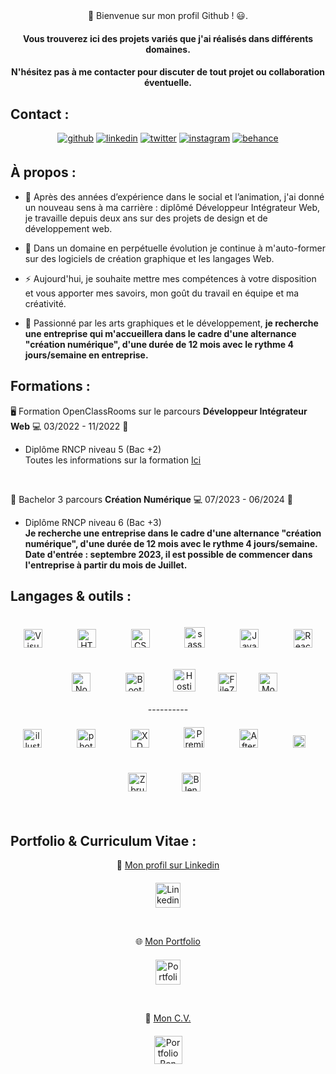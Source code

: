 <!--
**BenBxn/BenBxn** is a ✨ _special_ ✨ repository because its `README.md` (this file) appears on your GitHub profile.

Here are some ideas to get you started:

- 🔭 I’m currently working on ...
- 🌱 I’m currently learning ...
- 👯 I’m looking to collaborate on ...
- 🤔 I’m looking for help with ...
- 💬 Ask me about ...
- 📫 How to reach me: ...
- 😄 Pronouns: ...
- ⚡ Fun fact: ...
-->
<div align="center"> 📃 Bienvenue sur mon profil Github ! 😃.
 
#### Vous trouverez ici des projets variés que j'ai réalisés dans différents domaines.
#### N'hésitez pas à me contacter pour discuter de tout projet ou collaboration éventuelle. </div>

##
## Contact : 
<div align="center">
<a href="https://github.com/https://github.com/BenBxn" target="_blank"><img src=https://img.shields.io/badge/github-%2324292e.svg?&style=for-the-badge&logo=github&logoColor=white alt=github style="margin-bottom: 5px;" /></a>
<a href="https://linkedin.com/in/https://www.linkedin.com/in/dessort/" target="_blank"><img src=https://img.shields.io/badge/linkedin-%231E77B5.svg?&style=for-the-badge&logo=linkedin&logoColor=white alt=linkedin style="margin-bottom: 5px;" /></a>
<a href="https://twitter.com/https://twitter.com/BxN_HALT" target="_blank"><img src=https://img.shields.io/badge/twitter-%2300acee.svg?&style=for-the-badge&logo=twitter&logoColor=white alt=twitter style="margin-bottom: 5px;" /></a>
<a href="https://instagram.com/https://www.instagram.com/bxn_halt/" target="_blank"><img src=https://img.shields.io/badge/instagram-%23000000.svg?&style=for-the-badge&logo=instagram&logoColor=red alt=instagram style="margin-bottom: 5px;" /></a>
<a href="https://www.behance.net/https://www.behance.net/dessortben" target="_blank"><img src=https://img.shields.io/badge/behance-%23191919.svg?&style=for-the-badge&logo=behance&logoColor=white alt=behance style="margin-bottom: 5px;" /></a>  
</div>  

##
## À propos : 
- 🔭 Après des années d’expérience dans le social et l’animation, j'ai donné un nouveau sens à ma carrière : diplômé Développeur Intégrateur Web, je travaille depuis deux ans sur des projets de design et de développement web.

- 🌱 Dans un domaine en perpétuelle évolution je continue à m'auto-former sur des logiciels de création graphique et les langages Web.

- ⚡ Aujourd'hui, je souhaite mettre mes compétences à votre disposition et vous apporter mes savoirs, mon goût du travail en équipe et ma créativité.

- 🚀 Passionné par les arts graphiques et le développement, <strong>je recherche une entreprise qui m'accueillera dans le cadre d'une alternance "création numérique", d'une durée de 12 mois avec le rythme 4 jours/semaine en entreprise.</strong>



##
## Formations :

🖥️ Formation OpenClassRooms sur le parcours **Développeur Intégrateur Web** 💻 03/2022 - 11/2022 📆
 - Diplôme RNCP niveau 5 (Bac +2)   
Toutes les informations sur la formation [Ici](https://openclassrooms.com/fr/paths/556-developpeur-web)

<br/>

🎨 Bachelor 3 parcours **Création Numérique** 💻 07/2023 - 06/2024 📆
 - Diplôme RNCP niveau 6 (Bac +3)   
**Je recherche une entreprise dans le cadre d'une alternance "création numérique", d'une durée de 12 mois avec le rythme 4 jours/semaine.
Date d'entrée : septembre 2023, il est possible de commencer dans l'entreprise à partir du mois de Juillet.**


##
## Langages & outils :

<div align="center">
 
<img style="margin:20px" alt="Visual Studio Code" width="30px" src="https://cdn.jsdelivr.net/gh/devicons/devicon/icons/vscode/vscode-original.svg" />    
 &nbsp;&nbsp;
<img style="margin:20px" alt="HTML5" width="30px" src="https://cdn.jsdelivr.net/gh/devicons/devicon/icons/html5/html5-original.svg" />  
 &nbsp;&nbsp;
<img style="margin:20px" alt="CSS3" width="30px" src="https://cdn.jsdelivr.net/gh/devicons/devicon/icons/css3/css3-original.svg" />  
 &nbsp;&nbsp;
<img style="margin:20px" alt="sass" width="33px" src="https://cdn.jsdelivr.net/gh/devicons/devicon/icons/sass/sass-original.svg" />
 &nbsp;&nbsp;
<img style="margin:20px" alt="JavaScript" width="30px" src="https://cdn.jsdelivr.net/gh/devicons/devicon/icons/javascript/javascript-original.svg" />
 &nbsp;&nbsp;
<img style="margin:20px" alt="React" width="30px" src="https://cdn.jsdelivr.net/gh/devicons/devicon/icons/react/react-original.svg"/>
 &nbsp;&nbsp;
<img style="margin:20px" alt="Node.js" width="30px" src="https://cdn.jsdelivr.net/gh/devicons/devicon/icons/nodejs/nodejs-original.svg"/>
 &nbsp;&nbsp;
<img style="margin:20px" alt="Bootstrap" width="30px" src="https://upload.wikimedia.org/wikipedia/commons/thumb/archive/b/b2/20210507000023%21Bootstrap_logo.svg/120px-Bootstrap_logo.svg.png" />
 &nbsp;&nbsp;
<img style="margin:10px" alt="Hostinger" width="36px" src="https://upload.wikimedia.org/wikipedia/commons/e/e5/Hostinger_Logotype.png" />
 &nbsp;&nbsp;
<img style="margin:10px" alt="FileZilla" width="30px" src="https://upload.wikimedia.org/wikipedia/commons/thumb/0/01/FileZilla_logo.svg/langfr-440px-FileZilla_logo.svg.png" />
 &nbsp;&nbsp;
<img style="margin:10px" alt="MongoDB" width="30px" src="https://profilinator.rishav.dev/skills-assets/mongodb-original-wordmark.svg" />
 
</div>
<div align="center"> ----------</div>

<div align="center"> 
 <img style="margin:20px" alt="illustrator" width="30px" src="https://upload.wikimedia.org/wikipedia/commons/thumb/f/fb/Adobe_Illustrator_CC_icon.svg/langfr-2560px-Adobe_Illustrator_CC_icon.svg.png" />    
 &nbsp;&nbsp;
<img style="margin:20px" alt="photoshop" width="30px" src="https://upload.wikimedia.org/wikipedia/commons/thumb/a/af/Adobe_Photoshop_CC_icon.svg/1200px-Adobe_Photoshop_CC_icon.svg.png" />  
 &nbsp;&nbsp;
<img style="margin:20px" alt="XD" width="30px" src="https://upload.wikimedia.org/wikipedia/commons/thumb/c/c2/Adobe_XD_CC_icon.svg/1200px-Adobe_XD_CC_icon.svg.png" />  
 &nbsp;&nbsp;
<img style="margin:20px" alt="PremierePro" width="33px" src="https://upload.wikimedia.org/wikipedia/commons/thumb/4/40/Adobe_Premiere_Pro_CC_icon.svg/1200px-Adobe_Premiere_Pro_CC_icon.svg.png" />
 &nbsp;&nbsp;
<img style="margin:20px" alt="AfterEffect" width="30px" src="https://upload.wikimedia.org/wikipedia/commons/thumb/c/cb/Adobe_After_Effects_CC_icon.svg/1200px-Adobe_After_Effects_CC_icon.svg.png" />
 &nbsp;&nbsp;
<img style="margin:20px" alt="Figma" width="20px" src="https://upload.wikimedia.org/wikipedia/commons/3/33/Figma-logo.svg"/>
 &nbsp;&nbsp;
<img style="margin:20px" alt="Zbrush" width="30px" src="https://upload.wikimedia.org/wikipedia/en/c/c6/Pixologic_ZBrush_Logo.png"/>
 &nbsp;&nbsp;
<img style="margin:20px" alt="Blender" width="30px" src="https://upload.wikimedia.org/wikipedia/commons/thumb/0/0c/Blender_logo_no_text.svg/2503px-Blender_logo_no_text.svg.png" />
 &nbsp;&nbsp;
 </div>
<br/>

##
## Portfolio & Curriculum Vitae :

<p align="center">
💼 <a href="https://www.linkedin.com/in/dessort/"> Mon profil sur Linkedin 
</br> <img style="margin-top:20px" alt="Linkedin Ben" height="40px" src="https://upload.wikimedia.org/wikipedia/commons/thumb/c/ca/LinkedIn_logo_initials.png/600px-LinkedIn_logo_initials.png"/> </a> </p>
</br>
<p align="center">
🌐 <a href="https://dessort.com"> Mon Portfolio 
</br> <img style="margin-top:20px" alt="Portfolio Ben" height="40px" src="https://raw.githubusercontent.com/BenBxn/Portfolio-CV/main/img/favicon.ico"/> </a> </p>
</br>
<p align="center">
📖 <a href="https://dessort.com/img/doc/CV_Dessort_Benoit.pdf"> Mon C.V.
</br> <img style="margin-top:20px" alt="Portfolio Ben" width="45px" src="https://cdn-icons-png.flaticon.com/128/9445/9445206.png"/> </a> </p>
</br>

<!--
![Top Languages Card](https://github-readme-stats.vercel.app/api/top-langs/?username=BenBxn&theme=gotham) tableau langages avec %
Mon site : 
Mes Projets : 
-->

<!-- Image pour après

<img align="left" alt="GraphQL" width="26px" src="https://cdn.jsdelivr.net/gh/devicons/devicon/icons/graphql/graphql-plain.svg" style="padding-right:10px;" />

<img align="left" alt="Node.js" width="26px" src="https://cdn.jsdelivr.net/gh/devicons/devicon/icons/nodejs/nodejs-original.svg" style="padding-right:10px;" />

<img align="left" alt="Java" width="26px" src="https://cdn.jsdelivr.net/gh/devicons/devicon/icons/java/java-original.svg" style="padding-right:10px;" />

<img align="left" alt="Git" width="26px" src="https://cdn.jsdelivr.net/gh/devicons/devicon/icons/git/git-original.svg" style="padding-right:10px;" />

<img align="left" alt="MySQL" width="26px" src="https://cdn.jsdelivr.net/gh/devicons/devicon/icons/mysql/mysql-original.svg" style="padding-right:10px;" />

Profil Linkedin | Mon Portfolio | Bēhance | Instagram
:-: | :-: | :-: | :-: 
<a href="https://www.linkedin.com/in/dessort/"> <img alt="Linkedin Ben" width="40px" src="https://upload.wikimedia.org/wikipedia/commons/thumb/c/ca/LinkedIn_logo_initials.png/600px-LinkedIn_logo_initials.png"/> </a> | <a href="https://dessort.com"> <img alt="Portfolio Ben" width="40px" src="https://mir-s3-cdn-cf.behance.net/user/230/71f093315894811.61db4f9ee753a.png"/> </a> | <a href="https://www.behance.net/dessortben"> <img alt="Behance Ben" width="40px" src="https://pbs.twimg.com/profile_images/636661084720500737/_QglFGym_400x400.jpg"/> </a> | <a href="https://www.instagram.com/bxn_halt/"> <img alt="Insta Ben" width="40px" src="https://upload.wikimedia.org/wikipedia/commons/9/95/Instagram_logo_2022.svg"/> </a>
-->

